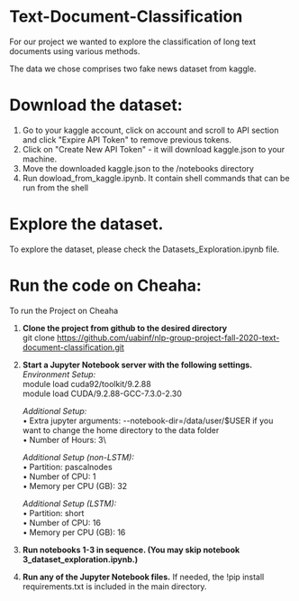 # Text-Document-Classification

For our project we wanted to explore the classification of long text documents using various methods.

The data we chose comprises two fake news dataset from kaggle.


# Download the dataset:
1. Go to your kaggle account, click on account and scroll to API section and click "Expire API Token" to remove previous tokens. 
2. Click on "Create New API Token" - it will download kaggle.json to your machine.
3. Move the downloaded kaggle.json to the /notebooks directory
4. Run dowload_from_kaggle.ipynb. It contain shell commands that can be run from the shell

# Explore the dataset.
To explore the dataset, please check the Datasets_Exploration.ipynb file. 

# Run the code on Cheaha:
To run the Project on Cheaha
1.	**Clone the project from github to the desired directory**\
    git clone https://github.com/uabinf/nlp-group-project-fall-2020-text-document-classification.git

2.	**Start a Jupyter Notebook server with the following settings.**\
    *Environment Setup:*\
    module load cuda92/toolkit/9.2.88\
    module load CUDA/9.2.88-GCC-7.3.0-2.30
    
    *Additional Setup:*\
    •	Extra jupyter arguments: --notebook-dir=/data/user/$USER if you want to change the home directory to the data folder\
    •	Number of Hours: 3\

    *Additional Setup (non-LSTM):*\
    •	Partition: pascalnodes\
    •	Number of CPU: 1\
    •	Memory per CPU (GB): 32

    *Additional Setup (LSTM):*\
    •	Partition: short\
    •	Number of CPU: 16\
    •	Memory per CPU (GB): 16
    
3. **Run notebooks 1-3 in sequence. (You may skip notebook 3_dataset_exploration.ipynb.)**
4. **Run any of the Jupyter Notebook files.** If needed, the !pip install requirements.txt is included in the main directory.
